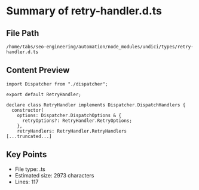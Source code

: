 # Summary of retry-handler.d.ts
  
## File Path
`/home/tabs/seo-engineering/automation/node_modules/undici/types/retry-handler.d.ts`

## Content Preview
```
import Dispatcher from "./dispatcher";

export default RetryHandler;

declare class RetryHandler implements Dispatcher.DispatchHandlers {
  constructor(
    options: Dispatcher.DispatchOptions & {
      retryOptions?: RetryHandler.RetryOptions;
    },
    retryHandlers: RetryHandler.RetryHandlers
[...truncated...]
```

## Key Points
- File type: .ts
- Estimated size: 2973 characters
- Lines: 117
